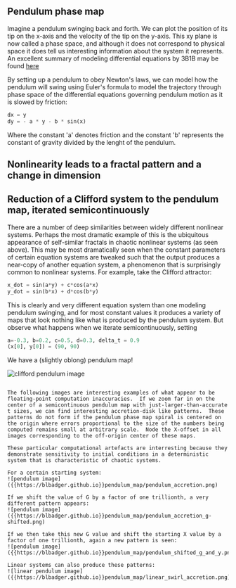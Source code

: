 ## Pendulum phase map

Imagine a pendulum swinging back and forth. We can plot the position of its tip on the x-axis and the velocity of the tip on the y-axis.  This xy plane is now called a phase space, and although it does not correspond to physical space it does tell us interesting information about the system it represents.  An excellent summary of modeling differential equations by 3B1B may be found [here](https://www.youtube.com/watch?v=p_di4Zn4wz4)

By setting up a pendulum to obey Newton's laws, we can model how the pendulum will swing using Euler's formula to model the trajectory through phase space of the differential equations governing pendulum motion as it is slowed by friction:

```python
dx = y
dy = - a * y - b * sin(x)
```

Where the constant 'a' denotes friction and the constant 'b' represents the constant of gravity divided by the lenght of the pendulum.

## Nonlinearity leads to a fractal pattern and a change in dimension


## Reduction of a Clifford system to the pendulum map, iterated semicontinuously

There are a number of deep similarities between widely different nonlinear systems.  Perhaps the most dramatic example of this is the ubiquitous appearance of self-similar fractals in chaotic nonlinear systems (as seen above).  This may be most dramatically seen when the constant parameters of certain equation systems are tweaked such that the output produces a near-copy of another equation system, a phenomenon that is surprisingly common to nonlinear systems. For example, take the Clifford attractor:

```python
x_dot = sin(a*y) + c*cos(a*x) 
y_dot = sin(b*x) + d*cos(b*y)
```

This is clearly and very different equation system than one modeling pendulum swinging, and for most constant values it produces a variety of maps that look nothing like what is produced by the pendulum system.  But observe what happens when we iterate semicontinuously, setting

```python
a=-0.3, b=0.2, c=0.5, d=0.3, delta_t = 0.9
(x[0], y[0]) = (90, 90)
```

We have a (slightly oblong) pendulum map!

![clifford pendulum image]({{https://blbadger.github.io}}pendulum_map/clifford_pendulum.png)


~~~~~~~~~~~~~~~~~~~~~~~~~~~~~~~~~~~~~~~~~~~~~~~~~~~~~~~~~~~~~~~~~~~~~~~~~~~~~~~~~~~~~~~~~~~~~~~~~~~~~~~~~~~~~~~~~~~~~~~~~~~

The following images are interesting examples of what appear to be floating-point computation inaccuracies.  If we zoom far in on the center of a semicontinuous pendulum map with just-larger-than-accurate t sizes, we can find interesting accretion-disk like patterns.  These patterns do not form if the pendulum phase map spiral is centered on the origin where errors proportional to the size of the numbers being computed remains small at arbitrary scale.  Node the X-offset in all images corresponding to the off-origin center of these maps.

These particular computational artefacts are interresting because they demonstrate sensitivity to initial conditions in a deterministic system that is characteristic of chaotic systems. 

For a certain starting system:
![pendulum image]({{https://blbadger.github.io}}pendulum_map/pendulum_accretion.png)

If we shift the value of G by a factor of one trillionth, a very different pattern appears:
![pendulum image]({{https://blbadger.github.io}}pendulum_map/pendulum_accretion_g-shifted.png)

If we then take this new G value and shift the starting X value by a factor of one trillionth, again a new pattern is seen:
![pendulum image]({{https://blbadger.github.io}}pendulum_map/pendulum_shifted_g_and_y.png)

Linear systems can also produce these patterns:
![linear pendulum image]({{https://blbadger.github.io}}pendulum_map/linear_swirl_accretion.png)



